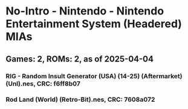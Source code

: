 # No-Intro - Nintendo - Nintendo Entertainment System (Headered) MIAs
## Games: 2, ROMs: 2, as of 2025-04-04

### RIG - Random Insult Generator (USA) (14-25) (Aftermarket) (Unl).nes, CRC: f6ff8b07
### Rod Land (World) (Retro-Bit).nes, CRC: 7608a072
